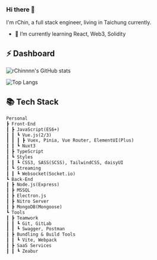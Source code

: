 ### Hi there 👋
I'm rChin, a full stack engineer, living in Taichung currently.
- 🌱 I’m currently learning React, Web3, Solidity

## ⚡ Dashboard

![rChinnnn's GitHub stats](https://github-readme-stats.vercel.app/api?username=rChinnnn&show_icons=true&theme=dark#gh-dark-mode-only)

![Top Langs](https://github-readme-stats.vercel.app/api/top-langs/?username=rChinnnn&layout=donut-vertical)


## 📚 Tech Stack
```md
Personal
┣ Front-End
┃ ┣ JavaScript(ES6+)
┃ ┃ ┗ Vue.js(2/3)
┃ ┃ ┃ ┣ Vuex, Pinia, Vue Router, ElementUI(Plus)
┃ ┃ ┗ Nuxt3
┃ ┣ TypeScript
┃ ┗ Styles
┃ ┃ ┗ CSS3, SASS(SCSS), TailwindCSS, daisyUI
┃ ┗ Streaming
┃ ┃ ┗ Websocket(Socket.io)
┗ Back-End
┃ ┣ Node.js(Express)
┃ ┣ MSSQL
┃ ┣ Electron.js
┃ ┣ Nitro Server
┃ ┣ MongoDB(Mongoose)
┗ Tools
┃ ┣ Teamwork
┃ ┃ ┗ Git, GitLab
┃ ┃ ┗ Swagger, Postman
┃ ┣ Bundling & Build Tools
┃ ┃ ┗ Vite, Webpack
┃ ┣ SaaS Services
┃ ┃ ┗ Zeabur
```


<!--
**rChinnnn/rChinnnn** is a ✨ _special_ ✨ repository because its `README.md` (this file) appears on your GitHub profile.

Here are some ideas to get you started:

- 🔭 I’m currently working on ...
- 🌱 I’m currently learning ...
- 👯 I’m looking to collaborate on ...
- 🤔 I’m looking for help with ...
- 💬 Ask me about ...
- 📫 How to reach me: ...
- 😄 Pronouns: ...
- ⚡ Fun fact: ...
-->
